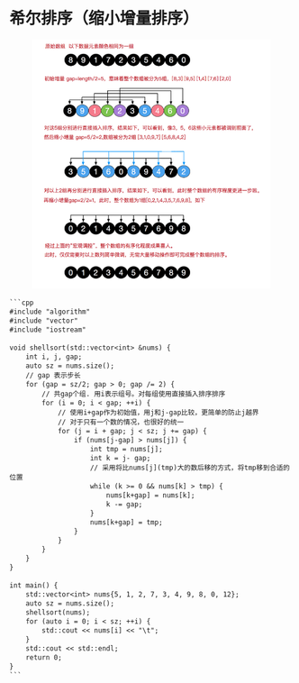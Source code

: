 # 希尔排序（缩小增量排序）

<figure><img src="../.gitbook/assets/希尔排序.png" alt=""><figcaption></figcaption></figure>

````
```cpp
#include "algorithm"
#include "vector"
#include "iostream"

void shellsort(std::vector<int> &nums) {
    int i, j, gap;
    auto sz = nums.size();
    // gap 表示步长
    for (gap = sz/2; gap > 0; gap /= 2) {
        // 共gap个组. 用i表示组号。对每组使用直接插入排序排序
        for (i = 0; i < gap; ++i) {
            // 使用i+gap作为初始值，用j和j-gap比较，更简单的防止j越界
            // 对于只有一个数的情况，也很好的统一
            for (j = i + gap; j < sz; j += gap) {
                if (nums[j-gap] > nums[j]) {
                    int tmp = nums[j];
                    int k = j- gap;
                    // 采用将比nums[j](tmp)大的数后移的方式，将tmp移到合适的位置
                    while (k >= 0 && nums[k] > tmp) {
                        nums[k+gap] = nums[k];
                        k -= gap;
                    }
                    nums[k+gap] = tmp;
                }
            }
        }
    }
}

int main() {
    std::vector<int> nums{5, 1, 2, 7, 3, 4, 9, 8, 0, 12};
    auto sz = nums.size();
    shellsort(nums);
    for (auto i = 0; i < sz; ++i) {
        std::cout << nums[i] << "\t";
    }
    std::cout << std::endl;
    return 0;
}
```
````
